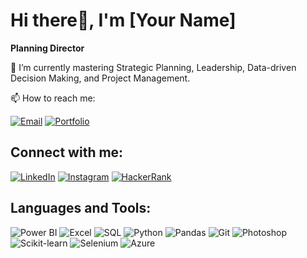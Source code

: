# Hi there👋, I'm [Your Name]
**Planning Director**

🌱 I’m currently mastering Strategic Planning, Leadership, Data-driven Decision Making, and Project Management.

📫 How to reach me:

[![Email](https://img.shields.io/badge/Email-D14836?style=for-the-badge&logo=gmail&logoColor=white)](mailto:adityarajvaidya58@gmail.com)
[![Portfolio](https://img.shields.io/badge/Portfolio-000000?style=for-the-badge&logo=codebasics&logoColor=white)](https://codebasics.io/portfolio/Aditya-Rajvaidya)

## Connect with me:
[![LinkedIn](https://img.shields.io/badge/LinkedIn-0077B5?style=for-the-badge&logo=linkedin&logoColor=white)](https://www.linkedin.com/in/aditya-rajvaidya-b13886205/)
[![Instagram](https://img.shields.io/badge/Instagram-E4405F?style=for-the-badge&logo=instagram&logoColor=white)](https://www.instagram.com/_a_d__d_y/)
[![HackerRank](https://img.shields.io/badge/HackerRank-2EC866?style=for-the-badge&logo=hackerrank&logoColor=white)](https://www.hackerrank.com/dashboard)

## Languages and Tools:
![Power BI](https://img.shields.io/badge/Power_BI-F2C811?style=for-the-badge&logo=powerbi&logoColor=black)
![Excel](https://img.shields.io/badge/Microsoft_Excel-217346?style=for-the-badge&logo=microsoft-excel&logoColor=white)
![SQL](https://img.shields.io/badge/SQL-4479A1?style=for-the-badge&logo=sql&logoColor=white)
![Python](https://img.shields.io/badge/Python-3776AB?style=for-the-badge&logo=python&logoColor=white)
![Pandas](https://img.shields.io/badge/Pandas-150458?style=for-the-badge&logo=pandas&logoColor=white)
![Git](https://img.shields.io/badge/Git-F05032?style=for-the-badge&logo=git&logoColor=white)
![Photoshop](https://img.shields.io/badge/Adobe_Photoshop-31A8FF?style=for-the-badge&logo=adobe-photoshop&logoColor=white)
![Scikit-learn](https://img.shields.io/badge/Scikit--learn-F7931E?style=for-the-badge&logo=scikit-learn&logoColor=white)
![Selenium](https://img.shields.io/badge/Selenium-43B02A?style=for-the-badge&logo=selenium&logoColor=white)
![Azure](https://img.shields.io/badge/Microsoft_Azure-0078D4?style=for-the-badge&logo=microsoft-azure&logoColor=white)

